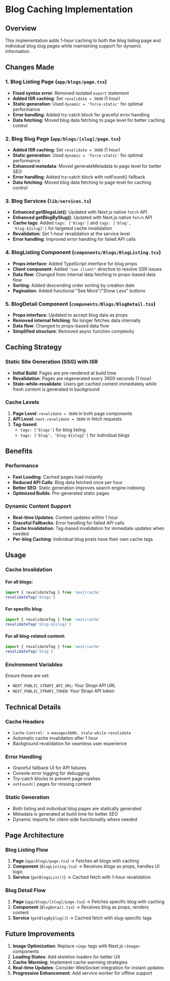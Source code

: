 # Blog Caching Implementation

## Overview
This implementation adds 1-hour caching to both the blog listing page and individual blog slug pages while maintaining support for dynamic information.

## Changes Made

### 1. Blog Listing Page (`app/blogs/page.tsx`)
- **Fixed syntax error**: Removed isolated `export` statement
- **Added ISR caching**: Set `revalidate = 3600` (1 hour)
- **Static generation**: Used `dynamic = 'force-static'` for optimal performance
- **Error handling**: Added try-catch block for graceful error handling
- **Data fetching**: Moved blog data fetching to page level for better caching control

### 2. Blog Slug Page (`app/blogs/[slug]/page.tsx`)
- **Added ISR caching**: Set `revalidate = 3600` (1 hour)
- **Static generation**: Used `dynamic = 'force-static'` for optimal performance
- **Enhanced metadata**: Moved generateMetadata to page level for better SEO
- **Error handling**: Added try-catch block with notFound() fallback
- **Data fetching**: Moved blog data fetching to page level for caching control

### 3. Blog Services (`lib/services.ts`)
- **Enhanced getBlogsList()**: Updated with Next.js native `fetch` API
- **Enhanced getBlogBySlug()**: Updated with Next.js native `fetch` API
- **Cache tags**: Added `tags: ['blogs']` and `tags: ['blog', 'blog-${slug}']` for targeted cache invalidation
- **Revalidation**: Set 1-hour revalidation at the service level
- **Error handling**: Improved error handling for failed API calls

### 4. BlogListing Component (`components/Blogs/BlogListing.tsx`)
- **Props interface**: Added TypeScript interface for blog props
- **Client component**: Added `"use client"` directive to resolve SSR issues
- **Data flow**: Changed from internal data fetching to props-based data flow
- **Sorting**: Added descending order sorting by creation date
- **Pagination**: Added functional "See More"/"Show Less" buttons

### 5. BlogDetail Component (`components/Blogs/BlogDetail.tsx`)
- **Props interface**: Updated to accept blog data as props
- **Removed internal fetching**: No longer fetches data internally
- **Data flow**: Changed to props-based data flow
- **Simplified structure**: Removed async function complexity

## Caching Strategy

### Static Site Generation (SSG) with ISR
- **Initial Build**: Pages are pre-rendered at build time
- **Revalidation**: Pages are regenerated every 3600 seconds (1 hour)
- **Stale-while-revalidate**: Users get cached content immediately while fresh content is generated in background

### Cache Levels
1. **Page Level**: `revalidate = 3600` in both page components
2. **API Level**: `next.revalidate = 3600` in fetch requests
3. **Tag-based**: 
   - `tags: ['blogs']` for blog listing
   - `tags: ['blog', 'blog-${slug}']` for individual blogs

## Benefits

### Performance
- **Fast Loading**: Cached pages load instantly
- **Reduced API Calls**: Blog data fetched once per hour
- **Better SEO**: Static generation improves search engine indexing
- **Optimized Builds**: Pre-generated static pages

### Dynamic Content Support
- **Real-time Updates**: Content updates within 1 hour
- **Graceful Fallbacks**: Error handling for failed API calls
- **Cache Invalidation**: Tag-based invalidation for immediate updates when needed
- **Per-blog Caching**: Individual blog posts have their own cache tags

## Usage

### Cache Invalidation

#### For all blogs:
```javascript
import { revalidateTag } from 'next/cache'
revalidateTag('blogs')
```

#### For specific blog:
```javascript
import { revalidateTag } from 'next/cache'
revalidateTag('blog-${slug}')
```

#### For all blog-related content:
```javascript
import { revalidateTag } from 'next/cache'
revalidateTag('blog')
```

### Environment Variables
Ensure these are set:
- `NEXT_PUBLIC_STRAPI_API_URL`: Your Strapi API URL
- `NEXT_PUBLIC_STRAPI_TOKEN`: Your Strapi API token

## Technical Details

### Cache Headers
- `Cache-Control: s-maxage=3600, stale-while-revalidate`
- Automatic cache invalidation after 1 hour
- Background revalidation for seamless user experience

### Error Handling
- Graceful fallback UI for API failures
- Console error logging for debugging
- Try-catch blocks to prevent page crashes
- `notFound()` pages for missing content

### Static Generation
- Both listing and individual blog pages are statically generated
- Metadata is generated at build time for better SEO
- Dynamic imports for client-side functionality where needed

## Page Architecture

### Blog Listing Flow
1. **Page** (`app/blogs/page.tsx`) → Fetches all blogs with caching
2. **Component** (`BlogListing.tsx`) → Receives blogs as props, handles UI logic
3. **Service** (`getBlogsList()`) → Cached fetch with 1-hour revalidation

### Blog Detail Flow
1. **Page** (`app/blogs/[slug]/page.tsx`) → Fetches specific blog with caching
2. **Component** (`BlogDetail.tsx`) → Receives blog as props, renders content
3. **Service** (`getBlogBySlug()`) → Cached fetch with slug-specific tags

## Future Improvements

1. **Image Optimization**: Replace `<img>` tags with Next.js `<Image>` components
2. **Loading States**: Add skeleton loaders for better UX
3. **Cache Warming**: Implement cache warming strategies
4. **Real-time Updates**: Consider WebSocket integration for instant updates
5. **Progressive Enhancement**: Add service worker for offline support

